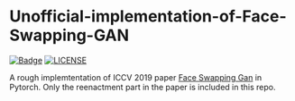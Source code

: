 # Unofficial-implementation-of-Face-Swapping-GAN

[![Badge](https://img.shields.io/badge/link-996.icu-%23FF4D5B.svg?style=flat-square)](https://996.icu/#/en_US)
[![LICENSE](https://img.shields.io/badge/license-Anti%20996-blue.svg?style=flat-square)](https://github.com/996icu/996.ICU/blob/master/LICENSE)

A rough implemtentation of ICCV 2019 paper [Face Swapping Gan](https://arxiv.org/abs/1908.05932) in Pytorch. Only the reenactment part in the paper is included in this repo.
